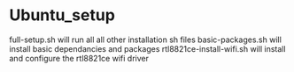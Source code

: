 # Ubuntu_setup
full-setup.sh will run all all other installation sh files
basic-packages.sh will install basic dependancies and packages
rtl8821ce-install-wifi.sh will install and configure the rtl8821ce wifi driver
